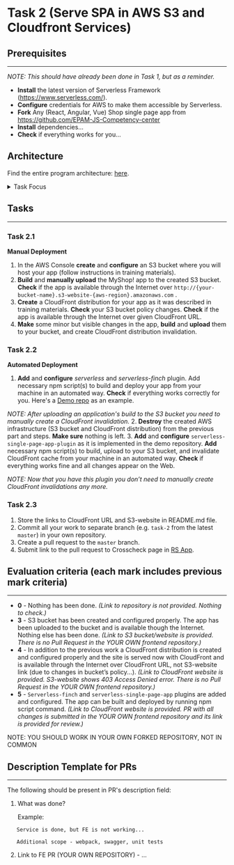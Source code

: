 # Task 2 (Serve SPA in AWS S3 and Cloudfront Services)

## Prerequisites

---

_NOTE: This should have already been done in Task 1, but as a reminder._

- **Install** the latest version of Serverless Framework (https://www.serverless.com/).
- **Configure** credentials for AWS to make them accessible by Serverless.
- **Fork** Any (React, Angular, Vue) Shop single page app from https://github.com/EPAM-JS-Competency-center
- **Install** dependencies…
- **Check** if everything works for you...

## Architecture

Find the entire program architecture: [here](../Architecture.pdf).

<details>
  <summary>Task Focus</summary>

  The following image provides more info about task focus.

  <img src="./module_focus.png" />

</details>

## Tasks

---

### Task 2.1

**Manual Deployment**

1. In the AWS Console **create** and **configure** an S3 bucket where you will host your app (follow instructions in training materials).
2. **Build** and **manually upload** the MyShop! app to the created S3 bucket. **Check** if the app is available through the Internet over `http://{your-bucket-name}.s3-website-{aws-region}.amazonaws.com` .
3. **Create** a CloudFront distribution for your app as it was described in training materials. **Check** your S3 bucket policy changes. **Check** if the app is available through the Internet over given CloudFront URL.
4. **Make** some minor but visible changes in the app, **build** and **upload** them to your bucket, and create CloudFront distribution invalidation.

### Task 2.2

**Automated Deployment**

1. **Add** and **configure** _serverless_ and _serverless-finch_ plugin. Add necessary npm script(s) to build and deploy your app from your machine in an automated way. **Check** if everything works correctly for you.
Here's a [Demo repo](https://github.com/boale/serverlessTestApp) as an example.

_NOTE: After uploading an application's build to the S3 bucket you need to manually create a CloudFront invalidation._
2. **Destroy** the created AWS infrastructure (S3 bucket and CloudFront distribution) from the previous part and steps. **Make sure** nothing is left.
3. **Add** and **configure** `serverless-single-page-app-plugin` as it is implemented in the demo repository. **Add** necessary npm script(s) to build, upload to your S3 bucket, and invalidate CloudFront cache from your machine in an automated way. **Check** if everything works fine and all changes appear on the Web.

_NOTE: Now that you have this plugin you don’t need to manually create CloudFront invalidations any more._

### Task 2.3

1. Store the links to CloudFront URL and S3-website in README.md file.
2. Commit all your work to separate branch (e.g. `task-2` from the latest `master`) in your own repository.
3. Create a pull request to the `master` branch.
4. Submit link to the pull request to Crosscheck page in [RS App](https://app.rs.school).

## Evaluation criteria (each mark includes previous mark criteria)

---

- **0** - Nothing has been done.
  _(Link to repository is not provided. Nothing to check.)_
- **3** - S3 bucket has been created and configured properly. The app has been uploaded to the bucket and is available though the Internet. Nothing else has been done.
  _(Link to S3 bucket/website is provided. There is no Pull Request in the YOUR OWN frontend repository.)_
- **4** - In addition to the previous work a CloudFront distribution is created and configured properly and the site is served now with CloudFront and is available through the Internet over CloudFront URL, not S3-website link (due to changes in bucket’s policy...).
  _(Link to CloudFront website is provided. S3-website shows 403 Access Denied error. There is no Pull Request in the YOUR OWN frontend repository.)_
- **5** - `Serverless-finch` and `serverless-single-page-app` plugins are added and configured. The app can be built and deployed by running npm script command.
  _(Link to CloudFront website is provided. PR with all changes is submitted in the YOUR OWN frontend repository and its link is provided for review.)_

NOTE: YOU SHOULD WORK IN YOUR OWN FORKED REPOSITORY, NOT IN COMMON

## Description Template for PRs

---

The following should be present in PR's description field:

1. What was done?

   Example:

```
   Service is done, but FE is not working...

   Additional scope - webpack, swagger, unit tests
```

2. Link to FE PR (YOUR OWN REPOSITORY) - ...
